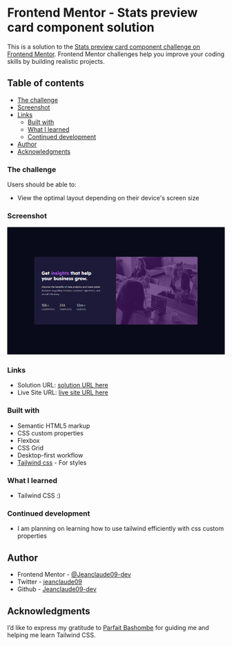# Frontend Mentor - Stats preview card component solution

This is a solution to the [Stats preview card component challenge on Frontend Mentor](https://www.frontendmentor.io/challenges/stats-preview-card-component-8JqbgoU62). Frontend Mentor challenges help you improve your coding skills by building realistic projects.

## Table of contents

- [The challenge](#the-challenge)
- [Screenshot](#screenshot)
- [Links](#links)
  - [Built with](#built-with)
  - [What I learned](#what-i-learned)
  - [Continued development](#continued-development)
- [Author](#author)
- [Acknowledgments](#acknowledgments)

### The challenge

Users should be able to:

- View the optimal layout depending on their device's screen size

### Screenshot

![](./Screenshotpng.png)

### Links

- Solution URL: [solution URL here](https://your-solution-url.com)
- Live Site URL: [live site URL here](https://jeanclaude09-dev.github.io/stats-preview-card-component-main/)

### Built with

- Semantic HTML5 markup
- CSS custom properties
- Flexbox
- CSS Grid
- Desktop-first workflow
- [Tailwind css](https://tailwindcss.com/) - For styles

### What I learned

- Tailwind CSS :)

### Continued development

- I am planning on learning how to use tailwind efficiently with css custom properties

## Author

- Frontend Mentor - [@Jeanclaude09-dev](https://www.frontendmentor.io/profile/Jeanclaude09-dev)
- Twitter - [jeanclaude09](https://x.com/iamjeanclaude09)
- Github - [Jeanclaude09-dev](https://github.com/Jeanclaude09-dev)

## Acknowledgments

I’d like to express my gratitude to [Parfait Bashombe](https://github.com/parfaitBashombe) for guiding me and helping me learn Tailwind CSS.
